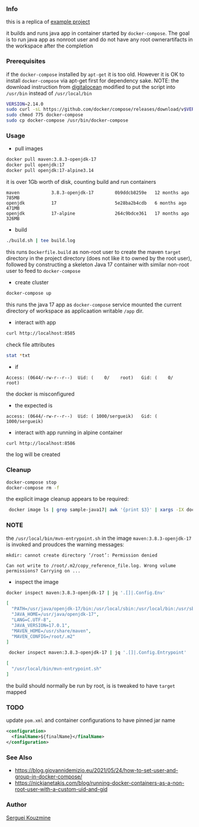 ### Info

this is a replica of [example project](https://github.com/Diamis/docker-java)

it builds and runs java app in container started by `docker-compose`. The goal is to run java app as nonroot user and do not have any root ownerartifacts in the workspace after the completion

### Prerequisites

if the `docker-compose` installed  by `apt-get` it is too old. However it is OK to install `docker-compose` via apt-get first for dependency sake. NOTE: the download instruction from [digitalocean](https://www.digitalocean.com/community/tutorials/how-to-install-docker-compose-on-ubuntu-18-04) modified to put the script into `/usr/bin` instead of `/usr/local/bin`
```sh
VERSION=2.14.0
sudo curl -sL https://github.com/docker/compose/releases/download/v$VERSION/docker-compose-`uname -s`-`uname -m` -o docker-compose
sudo chmod 775 docker-compose
sudo cp docker-compose /usr/bin/docker-compose
```

### Usage

* pull images

```sh
docker pull maven:3.8.3-openjdk-17
docker pull openjdk:17
docker pull openjdk:17-alpine3.14
```
it is over 1Gb worth of disk, counting build and run containers
```text
maven            3.8.3-openjdk-17        0b9ddcb8259e   12 months ago   785MB
openjdk          17                      5e28ba2b4cdb   6 months ago    471MB
openjdk          17-alpine               264c9bdce361   17 months ago   326MB
```

*  build
```sh
./build.sh | tee build.log
```
this runs `Dockerfile.build` as non-root user to create the maven `target` directory  in the project directory (does not like it to owned by the root user), followed by constructing a skeleton Java 17 container with similar non-root user to feed to `docker-compose`

*  create cluster
```sh
docker-compose up
```
this runs the java 17 app as `docker-compose` service mounted the current directory of workspace as applicaation writable `/app` dir.
* interact with app
```sh
curl http://localhost:8585
```
check file attributes
```sh
stat *txt
```
* if 
```text
Access: (0644/-rw-r--r--)  Uid: (    0/    root)   Gid: (    0/    root)
```
the docker is misconfigured
* the expected is
```text
access: (0644/-rw-r--r--)  Uid: ( 1000/sergueik)   Gid: ( 1000/sergueik)
```
* interact with app running in alpine container
```sh
curl http://localhost:8586
```
the log will be created


### Cleanup

```sh
docker-compose stop
docker-compose rm -f
```
the explicit image cleanup appears to be required:

```sh
 docker image ls | grep sample-java17| awk '{print $3}' | xargs -IX docker image rm X
```
### NOTE 

the `/usr/local/bin/mvn-entrypoint.sh` in the image `maven:3.8.3-openjdk-17`
is invoked and proudces the warning messages:
```text
mkdir: cannot create directory ‘/root’: Permission denied
```
```text
Can not write to /root/.m2/copy_reference_file.log. Wrong volume permissions? Carrying on ...

```
* inspect the image
```sh
docker inspect maven:3.8.3-openjdk-17 | jq '.[]|.Config.Env'

```
```json
[
  "PATH=/usr/java/openjdk-17/bin:/usr/local/sbin:/usr/local/bin:/usr/sbin:/usr/bin:/sbin:/bin",
  "JAVA_HOME=/usr/java/openjdk-17",
  "LANG=C.UTF-8",
  "JAVA_VERSION=17.0.1",
  "MAVEN_HOME=/usr/share/maven",
  "MAVEN_CONFIG=/root/.m2"
]

```
```sh
 docker inspect maven:3.8.3-openjdk-17 | jq '.[]|.Config.Entrypoint'
```
```json
[
  "/usr/local/bin/mvn-entrypoint.sh"
]

```

the build should normally be run by root, is is tweaked to have `target` mapped

### TODO

update `pom.xml` and container configurations to have pinned jar name
```xml
<configuration>
  <finalName>${finalName}</finalName>
</configuration>
```
### See Also

   * https://blog.giovannidemizio.eu/2021/05/24/how-to-set-user-and-group-in-docker-compose/
   * https://nickjanetakis.com/blog/running-docker-containers-as-a-non-root-user-with-a-custom-uid-and-gid

### Author
[Serguei Kouzmine](kouzmine_serguei@yahoo.com)
